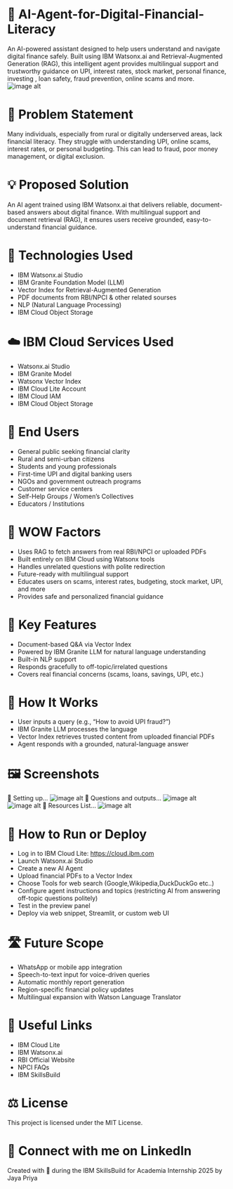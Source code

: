 # 💬 AI-Agent-for-Digital-Financial-Literacy
An AI-powered assistant designed to help users understand and navigate digital finance safely. Built using IBM Watsonx.ai and Retrieval-Augmented Generation (RAG), this intelligent agent provides multilingual support and trustworthy guidance on UPI, interest rates, stock market, personal finance, investing , loan safety, fraud prevention, online scams and more.
![image alt](https://github.com/JayaPriya66/AI-Agent-for-Digital-Financial-Literacy/blob/ef0007fb03e4df56429bc9aa0414004c8064084c/WhatsApp%20Image%202025-08-09%20at%209.55.31%20AM.jpeg)

# 🧩 Problem Statement
Many individuals, especially from rural or digitally underserved areas, lack financial literacy. They struggle with understanding UPI, online scams, interest rates, or personal budgeting. This can lead to fraud, poor money management, or digital exclusion.

# 💡 Proposed Solution
An AI agent trained using IBM Watsonx.ai that delivers reliable, document-based answers about digital finance. With multilingual support and document retrieval (RAG), it ensures users receive grounded, easy-to-understand financial guidance.

# 🧠 Technologies Used
* IBM Watsonx.ai Studio
* IBM Granite Foundation Model (LLM)
* Vector Index for Retrieval-Augmented Generation
* PDF documents from RBI/NPCI & other related sourses
* NLP (Natural Language Processing)
* IBM Cloud Object Storage

# ☁️ IBM Cloud Services Used
* Watsonx.ai Studio
* IBM Granite Model
* Watsonx Vector Index
* IBM Cloud Lite Account
* IBM Cloud IAM
* IBM Cloud Object Storage

# 👥 End Users
* General public seeking financial clarity
* Rural and semi-urban citizens
* Students and young professionals
* First-time UPI and digital banking users
* NGOs and government outreach programs
* Customer service centers
* Self-Help Groups / Women’s Collectives
* Educators / Institutions

# 🌟 WOW Factors
* Uses RAG to fetch answers from real RBI/NPCI or uploaded PDFs
* Built entirely on IBM Cloud using Watsonx tools
* Handles unrelated questions with polite redirection
* Future-ready with multilingual support
* Educates users on scams, interest rates, budgeting, stock market, UPI, and more
* Provides safe and personalized financial guidance

# 🧪 Key Features
* Document-based Q&A via Vector Index
* Powered by IBM Granite LLM for natural language understanding
* Built-in NLP support
* Responds gracefully to off-topic/irrelated questions
* Covers real financial concerns (scams, loans, savings, UPI, etc.)

# 🚀 How It Works
* User inputs a query (e.g., “How to avoid UPI fraud?”)
* IBM Granite LLM processes the language
* Vector Index retrieves trusted content from uploaded financial PDFs
* Agent responds with a grounded, natural-language answer

# 🖼 Screenshots
🔹 Setting up...
![image alt](https://github.com/JayaPriya66/AI-Agent-for-Digital-Financial-Literacy/blob/bdca5abe51dbb47a04c63dfda7988b1d4b26574d/Screenshot.png)
🔹 Questions and outputs...
![image alt](https://github.com/JayaPriya66/AI-Agent-for-Digital-Financial-Literacy/blob/879c6959732850431ddca17a90a0b4147528ba1c/Screenshot%20.png)
![image alt](https://github.com/JayaPriya66/AI-Agent-for-Digital-Financial-Literacy/blob/ea2b9f67cc31c5a5c67a995c5300e82c005da277/screen%20shot.png)
🔹 Resources List...
![image alt](https://github.com/JayaPriya66/AI-Agent-for-Digital-Financial-Literacy/blob/035394867a8f9bfcbec7100bb3fc753785f489fa/Resource%20list.png)

# 📌 How to Run or Deploy
* Log in to IBM Cloud Lite: https://cloud.ibm.com
* Launch Watsonx.ai Studio
* Create a new AI Agent
* Upload financial PDFs to a Vector Index
* Choose Tools for web search (Google,Wikipedia,DuckDuckGo etc..)
* Configure agent instructions and topics (restricting AI from answering off-topic questions politely)
* Test in the preview panel
* Deploy via web snippet, Streamlit, or custom web UI

# 🛣️ Future Scope
* WhatsApp or mobile app integration
* Speech-to-text input for voice-driven queries
* Automatic monthly report generation
* Region-specific financial policy updates
* Multilingual expansion with Watson Language Translator

# 🔗 Useful Links
* IBM Cloud Lite
* IBM Watsonx.ai
* RBI Official Website
* NPCI FAQs
* IBM SkillsBuild

# ⚖️ License
This project is licensed under the MIT License.

# 🔗 Connect with me on LinkedIn


Created with 💙 during the IBM SkillsBuild for Academia Internship 2025 by Jaya Priya
